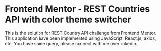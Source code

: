 # Frontend Mentor - REST Countries API with color theme switcher

This is the solution for REST Country API challenge from Frontend Mentor. This application have been implemented using JavaScript, React.js, axios, etc. You have some query, please connect with me over linkedin.
